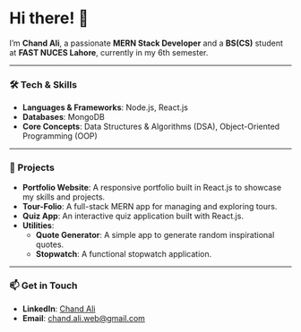 # Hi there! 👋  

I’m **Chand Ali**, a passionate **MERN Stack Developer** and a **BS(CS)** student at **FAST NUCES Lahore**, currently in my 6th semester.

---

### 🛠️ Tech & Skills  
- **Languages & Frameworks**: Node.js, React.js  
- **Databases**: MongoDB  
- **Core Concepts**: Data Structures & Algorithms (DSA), Object-Oriented Programming (OOP)  

---

### 🚀 Projects  
- **Portfolio Website**: A responsive portfolio built in React.js to showcase my skills and projects.  
- **Tour-Folio**: A full-stack MERN app for managing and exploring tours.  
- **Quiz App**: An interactive quiz application built with React.js.  
- **Utilities**:  
  - **Quote Generator**: A simple app to generate random inspirational quotes.  
  - **Stopwatch**: A functional stopwatch application.  

---

### 📫 Get in Touch  
- **LinkedIn**: [Chand Ali](https://pk.linkedin.com/in/chand-ali-913693316)  
- **Email**: chand.ali.web@gmail.com  
